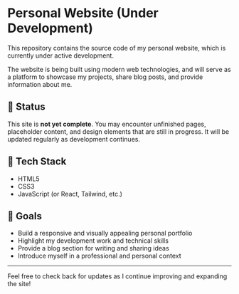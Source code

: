 # Personal Website (Under Development)

This repository contains the source code of my personal website, which is currently under active development.

The website is being built using modern web technologies, and will serve as a platform to showcase my projects, share blog posts, and provide information about me.

## 🚧 Status

This site is **not yet complete**. You may encounter unfinished pages, placeholder content, and design elements that are still in progress. It will be updated regularly as development continues.

## 🔧 Tech Stack

- HTML5  
- CSS3  
- JavaScript (or React, Tailwind, etc.)

## 📌 Goals

- Build a responsive and visually appealing personal portfolio  
- Highlight my development work and technical skills  
- Provide a blog section for writing and sharing ideas  
- Introduce myself in a professional and personal context

---

Feel free to check back for updates as I continue improving and expanding the site!
